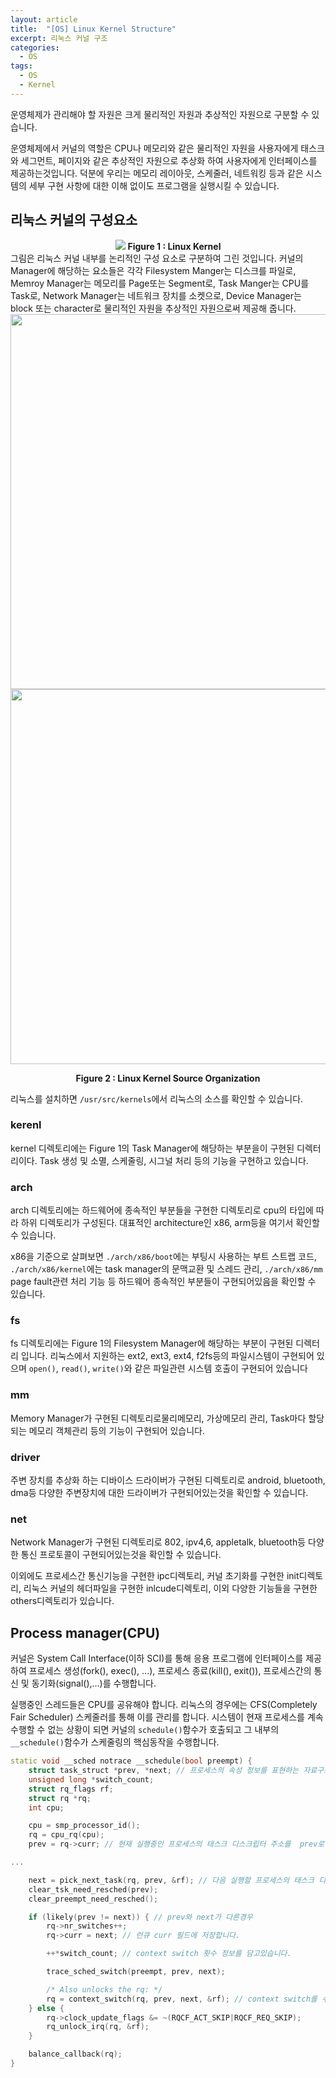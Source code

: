 ```yaml
---
layout: article
title:  "[OS] Linux Kernel Structure"
excerpt: 리눅스 커널 구조
categories:
  - OS
tags:
  - OS
  - Kernel
---
```


운영체제가 관리해야 할 자원은 크게 물리적인 자원과 추상적인 자원으로 구분할 수 있습니다.

운영체제에서 커널의 역할은 CPU나 메모리와 같은 물리적인 자원을 사용자에게 태스크와 세그먼트, 페이지와 같은 추상적인 자원으로 추상화 하여 사용자에게 인터페이스를 제공하는것입니다. 덕분에 우리는 메모리 레이아웃, 스케줄러, 네트워킹 등과 같은 시스템의 세부 구현 사항에 대한 이해 없이도 프로그램을 실행시킬 수 있습니다.

## 리눅스 커널의 구성요소

<div align=center>
<div style="text-align:center">
	<img src=https://user-images.githubusercontent.com/28651727/142136168-764b3260-763b-42d5-8629-0af53dfd8a6c.png>
	<b>Figure 1 : Linux Kernel</b>
</div>
</div>
그림은 리눅스 커널 내부를 논리적인 구성 요소로 구분하여 그린 것입니다. 
커널의 Manager에 해당하는 요소들은 각각 Filesystem Manger는 디스크를 파일로, Memroy Manager는 메모리를 Page또는 Segment로, Task Manger는 CPU를 Task로, Network Manager는 네트워크 장치를 소켓으로, Device Manager는 block 또는 character로 물리적인 자원을 추상적인 자원으로써 제공해 줍니다.

<div align=center>
<div>
	<img src=https://linux-kernel-labs.github.io/refs/heads/master/_images/ditaa-f45246aade5ecc7cfb71f7f103a57f95fc7c2b9e.png style="width : 600px">
	<img src=https://user-images.githubusercontent.com/28651727/142143439-9c028907-cc8b-457e-ae7d-7150913a2d8d.png style="width : 600px">

<b>Figure 2 : Linux Kernel Source Organization</b>
</div>
</div>

리눅스를 설치하면 ` /usr/src/kernels `에서 리눅스의 소스를 확인할 수 있습니다. 

### kerenl
kernel 디렉토리에는 Figure 1의 Task Manager에 해당하는 부분을이 구현된 디렉터리이다. Task 생성 및 소멸, 스케줄링, 시그널 처리 등의 기능을 구현하고 있습니다.

### arch
arch 디렉토리에는 하드웨어에 종속적인 부분들을 구현한 디렉토리로 cpu의 타입에 따라 하위 디렉토리가 구성된다. 대표적인 architecture인 x86, arm등을 여기서 확인할 수 있습니다.

x86을 기준으로 살펴보면 `./arch/x86/boot`에는 부팅시 사용하는 부트 스트랩 코드, `./arch/x86/kernel`에는 task manager의 문맥교환 및 스레드 관리, `./arch/x86/mm` page fault관련 처리 기능 등 하드웨어 종속적인 부분들이 구현되어있음을 확인할 수 있습니다.

### fs
fs 디렉토리에는 Figure 1의 Filesystem Manager에 해당하는 부분이 구현된 디렉터리 입니다. 리눅스에서 지원하는 ext2, ext3, ext4, f2fs등의 파일시스템이 구현되어 있으며 `open()`, `read()`, `write()`와 같은 파일관련 시스템 호출이 구현되어 있습니다

### mm 
Memory Manager가 구현된 디렉토리로물리메모리, 가상메모리 관리, Task마다 할당되는 메모리 객체관리 등의 기능이 구현되어 있습니다.

### driver
주변 장치를 추상화 하는 디바이스 드라이버가 구현된 디렉토리로 android, bluetooth, dma등 다양한 주변장치에 대한 드라이버가 구현되어있는것을 확인할 수 있습니다.

### net
Network Manager가 구현된 디렉토리로 802, ipv4,6, appletalk, bluetooth등 다양한 통신 프로토콜이 구현되어있는것을 확인할 수 있습니다.

이외에도 프로세스간 통신기능을 구현한 ipc디렉토리, 커널 초기화를 구현한 init디렉토리, 리눅스 커널의 헤더파일을 구현한 inlcude디렉토리, 이외 다양한 기능들을 구현한 others디렉토리가 있습니다. 


## Process manager(CPU)

커널은 System Call Interface(이하 SCI)를 통해 응용 프로그램에 인터페이스를 제공하여 프로세스 생성(fork(), exec(), ...), 프로세스 종료(kill(), exit()), 프로세스간의 통신 및 동기화(signal(),...)를 수행합니다.

실행중인 스레드들은 CPU를 공유해야 합니다. 리눅스의 경우에는 CFS(Completely Fair Scheduler) 스케줄러를 통해 이를 관리를 합니다. 시스템이 현재 프로세스를 계속 수행할 수 없는 상황이 되면 커널의 `schedule()`함수가 호출되고 그 내부의 `__schedule()`함수가 스케줄링의 핵심동작을 수행합니다.

```cpp
static void __sched notrace __schedule(bool preempt) {
	struct task_struct *prev, *next; // 프로세스의 속성 정보를 표현하는 자료구조
	unsigned long *switch_count;
	struct rq_flags rf;
	struct rq *rq;
	int cpu;

	cpu = smp_processor_id();
	rq = cpu_rq(cpu);
	prev = rq->curr; // 현재 실행중인 프로세스의 태스크 디스크립터 주소를  prev로

...

	next = pick_next_task(rq, prev, &rf); // 다음 실행할 프로세스의 태스크 디스크립터 주소를 next로
	clear_tsk_need_resched(prev);
	clear_preempt_need_resched();

	if (likely(prev != next)) { // prev와 next가 다른경우
		rq->nr_switches++;
		rq->curr = next; // 런큐 curr 필드에 저장합니다.

		++*switch_count; // context switch 횟수 정보를 담고있습니다.

		trace_sched_switch(preempt, prev, next);

		/* Also unlocks the rq: */
		rq = context_switch(rq, prev, next, &rf); // context switch를 수행합니다.
	} else {
		rq->clock_update_flags &= ~(RQCF_ACT_SKIP|RQCF_REQ_SKIP);
		rq_unlock_irq(rq, &rf);
	}

	balance_callback(rq);
}
```
